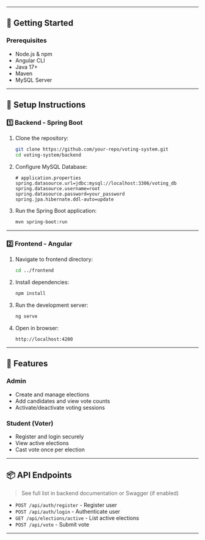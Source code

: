 
---

## 🚀 Getting Started

### Prerequisites

- Node.js & npm
- Angular CLI
- Java 17+
- Maven
- MySQL Server

---

## 🔧 Setup Instructions

### 1️⃣ Backend - Spring Boot

1. Clone the repository:
    ```bash
    git clone https://github.com/your-repo/voting-system.git
    cd voting-system/backend
    ```

2. Configure MySQL Database:
    ```properties
    # application.properties
    spring.datasource.url=jdbc:mysql://localhost:3306/voting_db
    spring.datasource.username=root
    spring.datasource.password=your_password
    spring.jpa.hibernate.ddl-auto=update
    ```

3. Run the Spring Boot application:
    ```bash
    mvn spring-boot:run
    ```

---

### 2️⃣ Frontend - Angular

1. Navigate to frontend directory:
    ```bash
    cd ../frontend
    ```

2. Install dependencies:
    ```bash
    npm install
    ```

3. Run the development server:
    ```bash
    ng serve
    ```

4. Open in browser:
    ```
    http://localhost:4200
    ```

---

## 🔐 Features

### Admin
- Create and manage elections
- Add candidates and view vote counts
- Activate/deactivate voting sessions

### Student (Voter)
- Register and login securely
- View active elections
- Cast vote once per election

---

## 📦 API Endpoints

> See full list in backend documentation or Swagger (if enabled)

- `POST /api/auth/register` - Register user
- `POST /api/auth/login` - Authenticate user
- `GET /api/elections/active` - List active elections
- `POST /api/vote` - Submit vote

---
